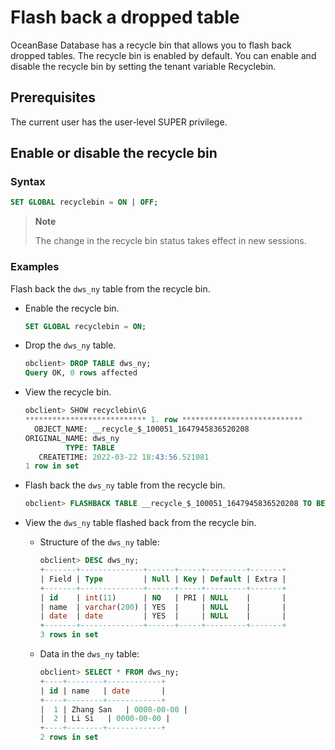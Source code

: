 # Flash back a dropped table

OceanBase Database has a recycle bin that allows you to flash back dropped tables. The recycle bin is enabled by default. You can enable and disable the recycle bin by setting the tenant variable Recyclebin.

## Prerequisites

The current user has the user-level SUPER privilege.

## Enable or disable the recycle bin

### Syntax

```sql
SET GLOBAL recyclebin = ON | OFF;
```

> **Note**
>
> The change in the recycle bin status takes effect in new sessions.

### Examples

Flash back the `dws_ny` table from the recycle bin.

* Enable the recycle bin.

   ```sql
   SET GLOBAL recyclebin = ON;
   ```

* Drop the `dws_ny` table.

   ```sql
   obclient> DROP TABLE dws_ny;
   Query OK, 0 rows affected
   ```

* View the recycle bin.

   ```sql
   obclient> SHOW recyclebin\G
   *************************** 1. row ***************************
     OBJECT_NAME: __recycle_$_100051_1647945836520208
   ORIGINAL_NAME: dws_ny
            TYPE: TABLE
      CREATETIME: 2022-03-22 18:43:56.521081
   1 row in set
   ```

* Flash back the `dws_ny` table from the recycle bin.

   ```sql
   obclient> FLASHBACK TABLE __recycle_$_100051_1647945836520208 TO BEFORE DROP rename TO dws_ny;
   ```

* View the `dws_ny` table flashed back from the recycle bin.

   * Structure of the `dws_ny` table:

      ```sql
      obclient> DESC dws_ny;
      +-------+--------------+------+-----+---------+-------+
      | Field | Type         | Null | Key | Default | Extra |
      +-------+--------------+------+-----+---------+-------+
      | id    | int(11)      | NO   | PRI | NULL    |       |
      | name  | varchar(200) | YES  |     | NULL    |       |
      | date  | date         | YES  |     | NULL    |       |
      +-------+--------------+------+-----+---------+-------+
      3 rows in set
      ```

   * Data in the `dws_ny` table:

      ```sql
      obclient> SELECT * FROM dws_ny;
      +----+--------+------------+
      | id | name   | date       |
      +----+--------+------------+
      |  1 | Zhang San   | 0000-00-00 |
      |  2 | Li Si   | 0000-00-00 |
      +----+--------+------------+
      2 rows in set
      ```
